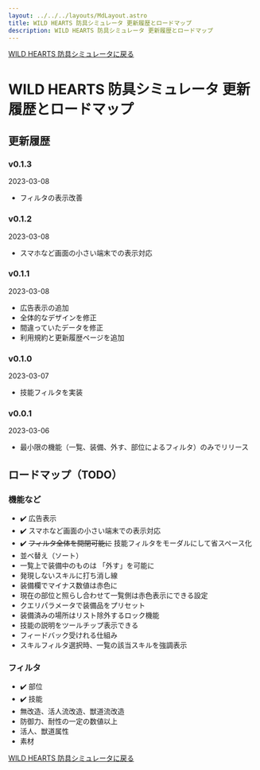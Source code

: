 ```yaml
---
layout: ../../../layouts/MdLayout.astro
title: WILD HEARTS 防具シミュレータ 更新履歴とロードマップ
description: WILD HEARTS 防具シミュレータ 更新履歴とロードマップ
---
```

[WILD HEARTS 防具シミュレータに戻る](./)

# WILD HEARTS 防具シミュレータ 更新履歴とロードマップ
## 更新履歴
### v0.1.3
2023-03-08
- フィルタの表示改善

### v0.1.2
2023-03-08
- スマホなど画面の小さい端末での表示対応

### v0.1.1
2023-03-08
- 広告表示の追加
- 全体的なデザインを修正
- 間違っていたデータを修正
- 利用規約と更新履歴ページを追加

### v0.1.0
2023-03-07
- 技能フィルタを実装

### v0.0.1
2023-03-06
- 最小限の機能（一覧、装備、外す、部位によるフィルタ）のみでリリース

## ロードマップ（TODO）
### 機能など
- ✔️ 広告表示
- ✔️ スマホなど画面の小さい端末での表示対応
- ✔️ ~~フィルタ全体を開閉可能に~~ 技能フィルタをモーダルにして省スペース化
- 並べ替え（ソート）
- 一覧上で装備中のものは 「外す」を可能に
- 発現しないスキルに打ち消し線
- 装備欄でマイナス数値は赤色に
- 現在の部位と照らし合わせて一覧側は赤色表示にできる設定
- クエリパラメータで装備品をプリセット
- 装備済みの場所はリスト除外するロック機能
- 技能の説明をツールチップ表示できる
- フィードバック受けれる仕組み
- スキルフィルタ選択時、一覧の該当スキルを強調表示

### フィルタ
- ✔️ 部位
- ✔️ 技能
- 無改造、活人流改造、獣道流改造
- 防御力、耐性の一定の数値以上
- 活人、獣道属性
- 素材

[WILD HEARTS 防具シミュレータに戻る](./)
